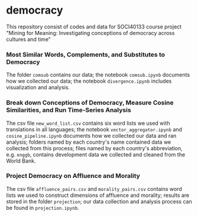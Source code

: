 # democracy
This repository consist of codes and data for SOCI40133 course project "Mining for Meaning: Investigating conceptions of democracy across cultures and time"

### Most Similar Words, Complements, and Substitutes to Democracy
The folder ```comsub``` contains our data; the notebook ```comsub.ipynb``` documents how we collected our data; the notebook ```divergence.ipynb``` includes visualization and analysis.

### Break down Conceptions of Democracy, Measure Cosine Similarities, and Run Time-Series Analysis
The csv file ```new_word_list.csv``` contains six word lists we used with translations in all languages; the notebook ```vector_aggregator.ipynb``` and ```cosine_pipeline.ipynb``` documents how we collected our data and ran analysis; folders named by each country's name contained data we collected from this process; files named by each country's abbreviation, e.g. ```enggb```, contains development data we collected and cleaned from the World Bank.

### Project Democracy on Affluence and Morality
The csv file ```affluence_pairs.csv``` and ```morality_pairs.csv``` contains word lists we used to construct dimensions of affluence and morality; results are stored in the folder ```projection```; our data collection and analysis process can be found in ```projection.ipynb```.
